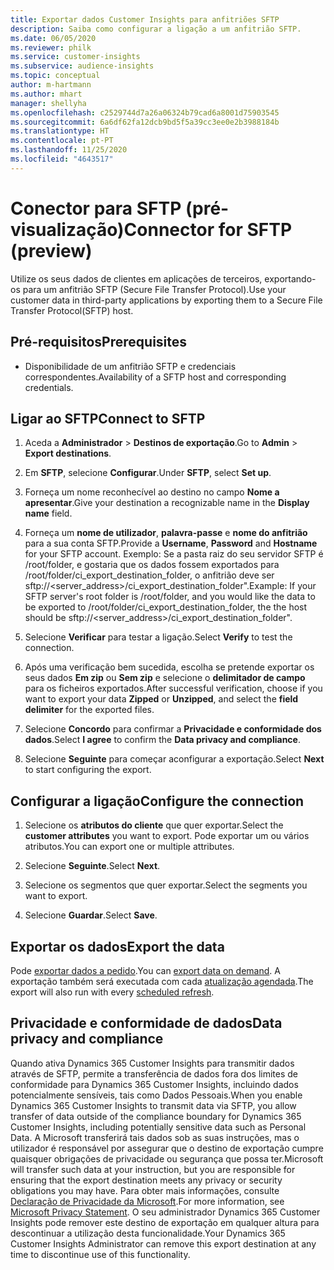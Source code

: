 ```yaml
---
title: Exportar dados Customer Insights para anfitriões SFTP
description: Saiba como configurar a ligação a um anfitrião SFTP.
ms.date: 06/05/2020
ms.reviewer: philk
ms.service: customer-insights
ms.subservice: audience-insights
ms.topic: conceptual
author: m-hartmann
ms.author: mhart
manager: shellyha
ms.openlocfilehash: c2529744d7a26a06324b79cad6a8001d75903545
ms.sourcegitcommit: 6a6df62fa12dcb9bd5f5a39cc3ee0e2b3988184b
ms.translationtype: HT
ms.contentlocale: pt-PT
ms.lasthandoff: 11/25/2020
ms.locfileid: "4643517"
---
```

# <a name="connector-for-sftp-preview"></a><span data-ttu-id="deee4-103">Conector para SFTP (pré-visualização)</span><span class="sxs-lookup"><span data-stu-id="deee4-103">Connector for SFTP (preview)</span></span>

<span data-ttu-id="deee4-104">Utilize os seus dados de clientes em aplicações de terceiros, exportando-os para um anfitrião SFTP (Secure File Transfer Protocol).</span><span class="sxs-lookup"><span data-stu-id="deee4-104">Use your customer data in third-party applications by exporting them to a Secure File Transfer Protocol(SFTP) host.</span></span>

## <a name="prerequisites"></a><span data-ttu-id="deee4-105">Pré-requisitos</span><span class="sxs-lookup"><span data-stu-id="deee4-105">Prerequisites</span></span>

- <span data-ttu-id="deee4-106">Disponibilidade de um anfitrião SFTP e credenciais correspondentes.</span><span class="sxs-lookup"><span data-stu-id="deee4-106">Availability of a SFTP host and corresponding credentials.</span></span>

## <a name="connect-to-sftp"></a><span data-ttu-id="deee4-107">Ligar ao SFTP</span><span class="sxs-lookup"><span data-stu-id="deee4-107">Connect to SFTP</span></span>

1. <span data-ttu-id="deee4-108">Aceda a **Administrador** > **Destinos de exportação**.</span><span class="sxs-lookup"><span data-stu-id="deee4-108">Go to **Admin** > **Export destinations**.</span></span>

1. <span data-ttu-id="deee4-109">Em **SFTP**, selecione **Configurar**.</span><span class="sxs-lookup"><span data-stu-id="deee4-109">Under **SFTP**, select **Set up**.</span></span>

1. <span data-ttu-id="deee4-110">Forneça um nome reconhecível ao destino no campo **Nome a apresentar**.</span><span class="sxs-lookup"><span data-stu-id="deee4-110">Give your destination a recognizable name in the **Display name** field.</span></span>

1. <span data-ttu-id="deee4-111">Forneça um **nome de utilizador**, **palavra-passe** e **nome do anfitrião** para a sua conta SFTP.</span><span class="sxs-lookup"><span data-stu-id="deee4-111">Provide a **Username**, **Password** and **Hostname** for your SFTP account.</span></span> <span data-ttu-id="deee4-112">Exemplo: Se a pasta raiz do seu servidor SFTP é /root/folder, e gostaria que os dados fossem exportados para /root/folder/ci_export_destination_folder, o anfitrião deve ser sftp://<server_address>/ci_export_destination_folder".</span><span class="sxs-lookup"><span data-stu-id="deee4-112">Example: If your SFTP server's root folder is /root/folder, and you would like the data to be exported to /root/folder/ci_export_destination_folder, the the host should be sftp://<server_address>/ci_export_destination_folder".</span></span>

1. <span data-ttu-id="deee4-113">Selecione **Verificar** para testar a ligação.</span><span class="sxs-lookup"><span data-stu-id="deee4-113">Select **Verify** to test the connection.</span></span>

1. <span data-ttu-id="deee4-114">Após uma verificação bem sucedida, escolha se pretende exportar os seus dados **Em zip** ou **Sem zip** e selecione o **delimitador de campo** para os ficheiros exportados.</span><span class="sxs-lookup"><span data-stu-id="deee4-114">After successful verification, choose if you want to export your data **Zipped** or **Unzipped**, and select the **field delimiter** for the exported files.</span></span>

1. <span data-ttu-id="deee4-115">Selecione **Concordo** para confirmar a **Privacidade e conformidade dos dados**.</span><span class="sxs-lookup"><span data-stu-id="deee4-115">Select **I agree** to confirm the **Data privacy and compliance**.</span></span>

1. <span data-ttu-id="deee4-116">Selecione **Seguinte** para começar aconfigurar a exportação.</span><span class="sxs-lookup"><span data-stu-id="deee4-116">Select **Next** to start configuring the export.</span></span>

## <a name="configure-the-connection"></a><span data-ttu-id="deee4-117">Configurar a ligação</span><span class="sxs-lookup"><span data-stu-id="deee4-117">Configure the connection</span></span>

1. <span data-ttu-id="deee4-118">Selecione os **atributos do cliente** que quer exportar.</span><span class="sxs-lookup"><span data-stu-id="deee4-118">Select the **customer attributes** you want to export.</span></span> <span data-ttu-id="deee4-119">Pode exportar um ou vários atributos.</span><span class="sxs-lookup"><span data-stu-id="deee4-119">You can export one or multiple attributes.</span></span>

1. <span data-ttu-id="deee4-120">Selecione **Seguinte**.</span><span class="sxs-lookup"><span data-stu-id="deee4-120">Select **Next**.</span></span>

1. <span data-ttu-id="deee4-121">Selecione os segmentos que quer exportar.</span><span class="sxs-lookup"><span data-stu-id="deee4-121">Select the segments you want to export.</span></span>

1. <span data-ttu-id="deee4-122">Selecione **Guardar**.</span><span class="sxs-lookup"><span data-stu-id="deee4-122">Select **Save**.</span></span>

## <a name="export-the-data"></a><span data-ttu-id="deee4-123">Exportar os dados</span><span class="sxs-lookup"><span data-stu-id="deee4-123">Export the data</span></span>

<span data-ttu-id="deee4-124">Pode [exportar dados a pedido](export-destinations.md).</span><span class="sxs-lookup"><span data-stu-id="deee4-124">You can [export data on demand](export-destinations.md).</span></span> <span data-ttu-id="deee4-125">A exportação também será executada com cada [atualização agendada](system.md#schedule-tab).</span><span class="sxs-lookup"><span data-stu-id="deee4-125">The export will also run with every [scheduled refresh](system.md#schedule-tab).</span></span>

## <a name="data-privacy-and-compliance"></a><span data-ttu-id="deee4-126">Privacidade e conformidade de dados</span><span class="sxs-lookup"><span data-stu-id="deee4-126">Data privacy and compliance</span></span>

<span data-ttu-id="deee4-127">Quando ativa Dynamics 365 Customer Insights para transmitir dados através de SFTP, permite a transferência de dados fora dos limites de conformidade para Dynamics 365 Customer Insights, incluindo dados potencialmente sensíveis, tais como Dados Pessoais.</span><span class="sxs-lookup"><span data-stu-id="deee4-127">When you enable Dynamics 365 Customer Insights to transmit data via SFTP, you allow transfer of data outside of the compliance boundary for Dynamics 365 Customer Insights, including potentially sensitive data such as Personal Data.</span></span> <span data-ttu-id="deee4-128">A Microsoft transferirá tais dados sob as suas instruções, mas o utilizador é responsável por assegurar que o destino de exportação cumpre quaisquer obrigações de privacidade ou segurança que possa ter.</span><span class="sxs-lookup"><span data-stu-id="deee4-128">Microsoft will transfer such data at your instruction, but you are responsible for ensuring that the export destination meets any privacy or security obligations you may have.</span></span> <span data-ttu-id="deee4-129">Para obter mais informações, consulte [Declaração de Privacidade da Microsoft](https://go.microsoft.com/fwlink/?linkid=396732).</span><span class="sxs-lookup"><span data-stu-id="deee4-129">For more information, see [Microsoft Privacy Statement](https://go.microsoft.com/fwlink/?linkid=396732).</span></span>
<span data-ttu-id="deee4-130">O seu administrador Dynamics 365 Customer Insights pode remover este destino de exportação em qualquer altura para descontinuar a utilização desta funcionalidade.</span><span class="sxs-lookup"><span data-stu-id="deee4-130">Your Dynamics 365 Customer Insights Administrator can remove this export destination at any time to discontinue use of this functionality.</span></span>
